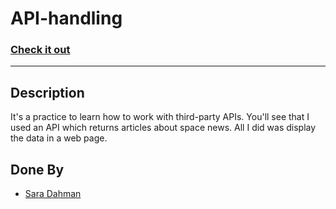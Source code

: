# API-handling

### [Check it out](https://gsg-cf05.github.io/API-handling-Sara/)

---

## Description

It's a practice to learn how to work with third-party APIs. You'll see that I used an API which returns articles about space news. All I did was display the data in a web page.

## Done By

- [Sara Dahman](https://github.com/SaraDahman)

